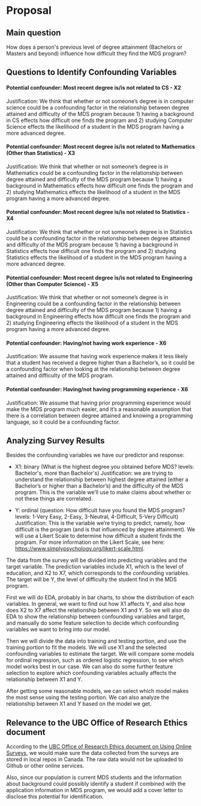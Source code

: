 # Proposal

## Main question
How does a person's previous level of degree attainment (Bachelors or Masters and beyond) influence how difficult they find the MDS program?

## Questions to Identify Confounding Variables

#### Potential confounder: Most recent degree is/is not related to CS - X2
Justification: We think that whether or not someone’s degree is in computer science could be a confounding factor in the relationship between degree attained and difficulty of the MDS program because 1) having a background in CS effects how difficult one finds the program and 2) studying Computer Science effects the likelihood of a student in the MDS program having a more advanced degree.

#### Potential confounder: Most recent degree is/is not related to Mathematics (Other than Statistics) - X3
Justification: We think that whether or not someone’s degree is in Mathematics could be a confounding factor in the relationship between degree attained and difficulty of the MDS program because 1) having a background in Mathematics effects how difficult one finds the program and 2) studying Mathematics effects the likelihood of a student in the MDS program having a more advanced degree.

#### Potential confounder: Most recent degree is/is not related to Statistics - X4
Justification: We think that whether or not someone’s degree is in Statistics could be a confounding factor in the relationship between degree attained and difficulty of the MDS program because 1) having a background in Statistics effects how difficult one finds the program and 2) studying Statistics effects the likelihood of a student in the MDS program having a more advanced degree.

#### Potential confounder: Most recent degree is/is not related to Engineering (Other than Computer Science) - X5
Justification: We think that whether or not someone’s degree is in Engineering could be a confounding factor in the relationship between degree attained and difficulty of the MDS program because 1) having a background in Engineering effects how difficult one finds the program and 2) studying Engineering effects the likelihood of a student in the MDS program having a more advanced degree.

#### Potential confounder: Having/not having work experience - X6
Justification: We assume that having work experience makes it less likely that a student has received a degree higher than a Bachelor’s, so it could be a confounding factor when looking at the relationship between degree attained and difficulty of the MDS program.

#### Potential confounder: Having/not having programming experience - X6
Justification: We assume that having prior programming experience would make the MDS program much easier, and it’s a reasonable assumption that there is a correlation between degree attained and knowing a programming language, so it could be a confounding factor.

## Analyzing Survey Results

Besides the confounding variables we have our predictor and response:

- X1: binary (What is the highest degree you obtained before MDS? levels: Bachelor's, more than Bachelor's)
Justification: we are trying to understand the relationship between highest degree attained (either a Bachelor’s or higher than a Bachelor’s) and the difficulty of the MDS program. This is the variable we’ll use to make claims about whether or not these things are correlated.

- Y: ordinal (question: How difficult have you found the MDS program? levels: 1-Very Easy, 2-Easy, 3-Neutral, 4-Difficult, 5-Very Difficult)
Justification: This is the variable we’re trying to predict, namely, how difficult is the program (and is that influenced by degree attainment). We will use a Likert Scale to determine how difficult a student finds the program. For more information on the Likert Scale, see here: https://www.simplypsychology.org/likert-scale.html.

The data from the survey will be divided into predicting variables and the target variable. The prediction variables include X1, which is the level of education, and X2 to X7, which corresponds to the confounding variables. The target will be Y, the level of difficulty the student find in the MDS program.

First we will do EDA, probably in bar charts, to show the distribution of each variables. In general, we want to find out how X1 affects Y, and also how does X2 to X7 affect the relationship between X1 and Y. So we will also do EDA to show the relationship between confounding variables and target, and manually do some feature selection to decide which confounding variables we want to bring into our model.

Then we will divide the data into training and testing portion, and use the training portion to fit the models. We will use X1 and the selected confounding variables to estimate the target. We will compare some models for ordinal regression, such as ordered logistic regression, to see which model works best in our case. We can also do some further feature selection to explore which confounding variables actually affects the relationship between X1 and Y.

After getting some reasonable models, we can select which model makes the most sense using the testing portion. We can also analyze the relationship between X1 and Y based on the model we get.


## Relevance to the UBC Office of Research Ethics document

According to the [UBC Office of Research Ethics document on Using Online Surveys](https://ethics.research.ubc.ca/sites/ore.ubc.ca/files/documents/Online_Survey-GN.pdf), we would make sure the data collected from the surveys are stored in local repos in Canada. The raw data would not be uploaded to Github or other online services.

Also, since our population is current MDS students and the information about background could possibly identify a student if combined with the application information in MDS program, we would add a cover letter to disclose this potential for identification.
